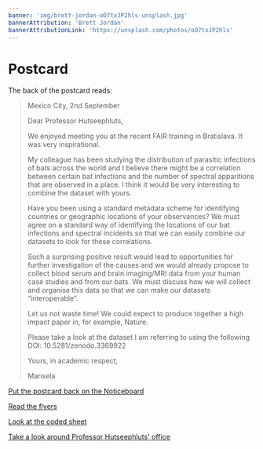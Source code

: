 ```yaml
---
banner: 'img/brett-jordan-oO7txJP2hls-unsplash.jpg'
bannerAttribution: 'Brett Jordan'
bannerAttributionLink: 'https://unsplash.com/photos/oO7txJP2hls'
---
```


# Postcard

The back of the postcard reads:

> Mexico City, 2nd September
>
> Dear Professor Hutseephluts,
>
> We enjoyed meeting you at the recent FAIR training in Bratislava. It was very
> inspirational.
>
> My colleague has been studying the distribution of parasitic infections of
> bats across the world and I believe there might be a correlation between
> certain bat infections and the number of spectral apparitions that are
> observed in a place. I think it would be very interesting to combine the
> dataset with yours.
>
> Have you been using a standard metadata scheme for identifying countries or
> geographic locations of your observances? We must agree on a standard way of
> identifying the locations of our bat infections and spectral incidents so
> that we can easily combine our datasets to look for these correlations.
>
> Such a surprising positive result would lead to opportunities for further
> investigation of the causes and we would already propose to collect blood
> serum and brain imaging/MRI data from your human case studies and from our
> bats. We must discuss how we will collect and organise this data so that we
> can make our datasets “interoperable”.
>
> Let us not waste time! We could expect to produce together a high impact
> paper in, for example, Nature.
>
> Please take a look at the dataset I am referring to using the following DOI:
> 10.5281/zenodo.3369922
>
> Yours, in academic respect,
>
> Marisela

[Put the postcard back on the Noticeboard](/office/noticeboard/)

[Read the flyers](/office/noticeboard/flyers/)

[Look at the coded sheet](/office/noticeboard/coded-sheet/)

[Take a look around Professor Hutseephluts' office](/office/)
